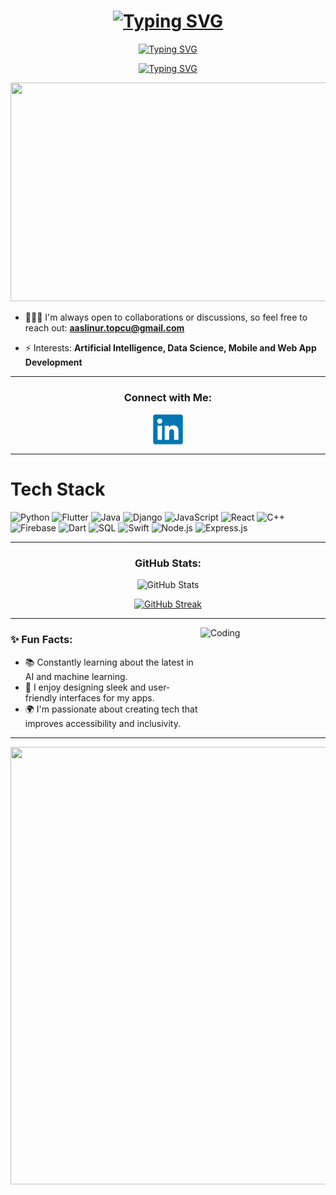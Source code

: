 <h1 align="center">
<a href="https://git.io/typing-svg"><img src="https://readme-typing-svg.demolab.com?font=Fira+Code&weight=700&size=30&letterSpacing=bold&pause=1000&color=C648F7&center=true&vCenter=true&multiline=true&repeat=false&width=460&lines=Hi+%F0%9F%91%8B%F0%9F%8F%BB%2C+I'm+Asl%C4%B1nur+Topcu!" alt="Typing SVG" /></a>
</h1>
<p align="center">
<a href="https://git.io/typing-svg"><img src="https://readme-typing-svg.demolab.com?font=Fira+Code&weight=500&size=21&pause=1000&color=F7F7F7&center=true&vCenter=true&width=550&height=64&lines=+Full+Stack+Developer+%F0%9F%91%A9%F0%9F%8F%BB%E2%80%8D%F0%9F%92%BB%7C+AI+Enthusiast+%F0%9F%92%BB" alt="Typing SVG" /></a>
  </p>

<p align="center">
<a href="https://git.io/typing-svg"><img src="https://readme-typing-svg.demolab.com?font=&pause=1000&color=F7A6F0&center=true&vCenter=true&random=true&width=450&lines=%F0%9F%8C%B8Welcome+To+My+Profile%F0%9F%8C%B8" alt="Typing SVG" /></a>
</p>

<p align="center">
  <img src="https://media2.giphy.com/media/v1.Y2lkPTc5MGI3NjExOHR6ZmhicmJ2ODBjbGI0emtmeXRnMGtkY2V6enMxeXN1aDZ1YTJqZCZlcD12MV9pbnRlcm5hbF9naWZfYnlfaWQmY3Q9Zw/L1R1tvI9svkIWwpVYr/giphy.webp" width="700" height="350"/>
</p>

- 👩🏻‍💻 I'm always open to collaborations or discussions, so feel free to reach out: **aaslinur.topcu@gmail.com**

- ⚡️ Interests: **Artificial Intelligence, Data Science, Mobile and Web App Development**

---

<h3 align="center">Connect with Me:</h3>
<p align="center">
  <a href="https://linkedin.com/in/https://www.linkedin.com/in/asl%c4%b1nur-topcu-871023253/" target="_blank">
    <img align="center" src="https://raw.githubusercontent.com/devicons/devicon/master/icons/linkedin/linkedin-original.svg" alt="LinkedIn" height="50" width="50"/>
  </a>
</p>

---

# Tech Stack

![Python](https://img.shields.io/badge/Python-306998?style=for-the-badge&logo=python&logoColor=white)
![Flutter](https://img.shields.io/badge/Flutter-02569B?style=for-the-badge&logo=flutter&logoColor=white)
![Java](https://img.shields.io/badge/Java-f89820?style=for-the-badge&logo=java&logoColor=white)
![Django](https://img.shields.io/badge/Django-092E20?style=for-the-badge&logo=django&logoColor=white)
![JavaScript](https://img.shields.io/badge/JavaScript-f7df1e?style=for-the-badge&logo=javascript&logoColor=black)
![React](https://img.shields.io/badge/React-61dafb?style=for-the-badge&logo=react&logoColor=black)
![C++](https://img.shields.io/badge/C++-00599C?style=for-the-badge&logo=cplusplus&logoColor=white)
![Firebase](https://img.shields.io/badge/Firebase-FFCA28?style=for-the-badge&logo=firebase&logoColor=black)
![Dart](https://img.shields.io/badge/Dart-0175C2?style=for-the-badge&logo=dart&logoColor=white)
![SQL](https://img.shields.io/badge/SQL-00618A?style=for-the-badge&logo=postgresql&logoColor=white)
![Swift](https://img.shields.io/badge/Swift-F05138?style=for-the-badge&logo=swift&logoColor=white)
![Node.js](https://img.shields.io/badge/Node.js-68A063?style=for-the-badge&logo=node.js&logoColor=white)
![Express.js](https://img.shields.io/badge/Express.js-303030?style=for-the-badge&logo=express&logoColor=white)

---

<h3 align="center">GitHub Stats:</h3>
<p align="center">
  <img src="https://github-readme-stats.vercel.app/api?username=asli-nur-t&show_icons=true&theme=tokyonight&title_color=ae00ff&locale=en" alt="GitHub Stats" width="500"/>
</p>


<p align="center">
<a href="https://git.io/streak-stats"><img src="https://streak-stats.demolab.com?user=Asli-nur-t&theme=modern-lilac2&border_radius=10&card_width=505" alt="GitHub Streak" /></a>
</p>


  ---
 <img src="https://media4.giphy.com/media/v1.Y2lkPTc5MGI3NjExNmk1cTl4d3VpYm9wazN6cjJ1dHY2bW5nMHk0YmsxcjRqd2EzYzhidCZlcD12MV9pbnRlcm5hbF9naWZfYnlfaWQmY3Q9Zw/LHZyixOnHwDDy/giphy.webp" alt="Coding" width=200 height=140 align="right">

<h3 align="left">✨ Fun Facts:</h3>

<ul>
  <li>📚 Constantly learning about the latest in AI and machine learning.</li>
  <li>🎨 I enjoy designing sleek and user-friendly interfaces for my apps.</li>
  <li>🌍 I'm passionate about creating tech that improves accessibility and inclusivity.</li>
</ul>

---

<p align="center">
  <img src="https://media2.giphy.com/media/v1.Y2lkPTc5MGI3NjExY3VmOXYxbDFvMTVxeDA4am5vZXltaTF1cDhqcmIwaHYyZ3EwNjNtZSZlcD12MV9pbnRlcm5hbF9naWZfYnlfaWQmY3Q9Zw/HzPtbOKyBoBFsK4hyc/giphy.webp" width="700" height="700"/>
</p>
